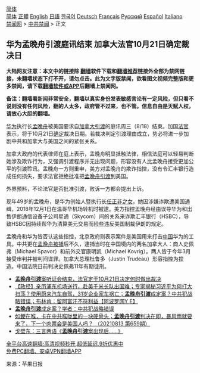  <!-- 面包屑导航 --> <div class="breadcrumb"><!-- GTranslate: https://gtranslate.io/ -->  <div class="switcher notranslate">  <div class="selected">  <a href="#" onclick="return false;"> 简体</a>  </div>  <div class="option">  <a href="https://www.bannedbook.org" onclick="doGTranslate('zh-CN|zh-CN');jQuery('div.switcher div.selected a').html(jQuery(this).html());return false;" title="简体中文" class="nturl selected"> 简体</a>  <a href="https://www.bannedbook.org/zh-tw/" onclick="doGTranslate('zh-CN|zh-TW');jQuery('div.switcher div.selected a').html(jQuery(this).html());return false;" title="繁體中文" class="nturl"> 正體</a>  <a href="https://www.bannedbook.org/en/" onclick="doGTranslate('zh-CN|en');jQuery('div.switcher div.selected a').html(jQuery(this).html());return false;" title="English" class="nturl"> English</a>  <a href="https://www.bannedbook.org/ja/" onclick="doGTranslate('zh-CN|ja');jQuery('div.switcher div.selected a').html(jQuery(this).html());return false;" title="日本語" class="nturl"> 日語</a>  <a href="https://www.bannedbook.org/ko/" onclick="doGTranslate('zh-CN|ko');jQuery('div.switcher div.selected a').html(jQuery(this).html());return false;" title="한국어" class="nturl"> 한국어</a>  <a href="https://www.bannedbook.org/de/" onclick="doGTranslate('zh-CN|de');jQuery('div.switcher div.selected a').html(jQuery(this).html());return false;" title="Deutsch" class="nturl"> Deutsch</a>  <a href="https://www.bannedbook.org/fr/" onclick="doGTranslate('zh-CN|fr');jQuery('div.switcher div.selected a').html(jQuery(this).html());return false;" title="Français" class="nturl"> Français</a>  <a href="https://www.bannedbook.org/ru/" onclick="doGTranslate('zh-CN|ru');jQuery('div.switcher div.selected a').html(jQuery(this).html());return false;" title="Русский" class="nturl"> Русский</a>  <a href="https://www.bannedbook.org/es/" onclick="doGTranslate('zh-CN|es');jQuery('div.switcher div.selected a').html(jQuery(this).html());return false;" title="Español" class="nturl"> Español</a>  <a href="https://www.bannedbook.org/it/" onclick="doGTranslate('zh-CN|it');jQuery('div.switcher div.selected a').html(jQuery(this).html());return false;" title="Italiano" class="nturl"> Italiano</a>  </div>  </div>      <div class='breadcrumb-sub'><!-- Breadcrumb NavXT 6.3.0 --> <a href="https://www.bannedbook.org/" class="home">禁闻网</a> &gt; <a href="https://www.bannedbook.org/bnews/cbnews/" class="category">中共禁闻</a> &gt; 正文</div></div><h2>华为孟晚舟引渡庭讯结束 加拿大法官10月21日确定裁决日</h2> <p class="notice"><b>大陆网友注意：本文中的链接除 <a href="https://github.com/bannedbook/fanqiang" >翻墙</a>软件下载和<a href="https://github.com/killgcd/justmysocks/blob/master/README.md">翻墙推荐</a>链接外全部为禁网链接，未翻墙状态下打不开，请勿点击。此为文字版禁闻，欲看图文视频完整版和更多禁闻，请下载<a href="https://github.com/bannedbook/fanqiang">翻墙软件或APP</a>后翻墙上禁闻网。</p><p>备注：翻墙看新闻非常安全，翻墙以真实身份发表敏感言论有一定风险，但只看不说则没有任何风险，翻的人太多，政府管不过来，也不管。信息自由是天赋人权，请放心大胆的翻墙。</b></p>  <div class="entry"> <p><a href="https://www.bannedbook.org/bnews/tag/%e5%8d%8e%e4%b8%ba/" class="st_tag internal_tag" rel="tag" title="标签 华为 下的日志">华为</a>执行长<a href="https://www.bannedbook.org/bnews/tag/%e5%ad%9f%e6%99%9a%e8%88%9f/" class="st_tag internal_tag" rel="tag" title="标签 孟晚舟 下的日志">孟晚舟</a>被美国要求自<a href="https://www.bannedbook.org/bnews/tag/%e5%8a%a0%e6%8b%bf%e5%a4%a7/" class="st_tag internal_tag" rel="tag" title="标签 加拿大 下的日志">加拿大</a><a href="https://www.bannedbook.org/bnews/tag/%E5%BC%95%E6%B8%A1/" class="st_tag internal_tag" rel="tag" title="标签 引渡 下的日志">引渡</a>的庭讯周三（8/18）结束。加国<a href="https://www.bannedbook.org/bnews/tag/%E6%B3%95%E5%AE%98/" class="st_tag internal_tag" rel="tag" title="标签 法官 下的日志">法官</a>表示，将于10月21日<a href="https://www.bannedbook.org/bnews/tag/%E7%A1%AE%E5%AE%9A/" class="st_tag internal_tag" rel="tag" title="标签 确定 下的日志">确定</a>裁决日期。若裁决判定引渡理由成立，势必将进一步加剧中共和加拿大与美国之间的紧张关系。</p> <p>加拿大政府的代表律师在庭上表示，孟晚舟明显抵触法律，相信法庭可以轻易判断她涉及欺诈行为，又强调引渡程序并无出现问题，形容没有人比孟晚舟接受更加公平的引渡聆讯。孟晚舟一方则重申，美方对孟晚舟的欺诈指控，没有令汇丰银行造成任何损失，要求法官拒绝批准把<a href="https://www.bannedbook.org/bnews/tag/%E5%AD%9F%E6%99%9A%E8%88%9F%E5%BC%95%E6%B8%A1/" class="st_tag internal_tag" rel="tag" title="标签 孟晚舟引渡 下的日志">孟晚舟引渡</a>到美国。</p>  <p>外界预料，不论法官是否批准引渡，败诉一方都会提出上诉。</p> <p>现年49岁的孟晚舟，是华为创始人暨执行长<a href="https://www.bannedbook.org/bnews/tag/%e4%bb%bb%e6%ad%a3%e9%9d%9e%e4%b9%8b%e5%a5%b3/" class="st_tag internal_tag" rel="tag" title="标签 任正非之女 下的日志">任正非之女</a>，她因涉嫌诈欺遭美国通缉，2018年12月1日在温哥华机场转机时被逮。美方指控孟晚舟经由误导华为和出售伊朗通信设备子公司星通（Skycom）间的关系来诈欺汇丰银行（HSBC），导致HSBC因持续帮华为清算美元交易而险些违反美国制裁伊朗的规定。</p>  <p>孟晚舟和华为皆否认这些指控，北京政府则表示案件是美国用来打击<span class='wp_keywordlink_affiliate'><a href="https://www.bannedbook.org/" title="中国" target="_blank">中国</a></span>华为的工具。中共更在<a href="https://www.bannedbook.org/bnews/tag/%e5%ad%9f%e6%99%9a%e8%88%9f%e8%a2%ab%e6%8d%95/" class="st_tag internal_tag" rel="tag" title="标签 孟晚舟被捕 下的日志">孟晚舟被捕</a>后不久，逮捕当时在中国境内的两名加拿大人：商人史佩弗（Michael Spavor）和前外交官康明凯（Michael Kovrig）。两人皆于今年3月接受审判并被判间谍罪。加拿大总理杜鲁多（Justin Trudeau）形容指控为捏造。中国法院日前判决史佩弗11年有期徒刑。</p> <ul class='op-related-articles' title='相关阅读'> <li><a href='https://www.bannedbook.org/bnews/headline/20210819/1608967.html' target='_blank'><b>孟晚舟引渡</b>案听证会结束，法官定于10月21日决定何时做出裁决</a></li> <li><a href='https://www.bannedbook.org/bnews/bannedvideo/20210816/1607341.html' target='_blank'>【政经】亲历浦东机场送行，赴美千米长队出国难；专家揭秘习近平为何打大扫荡？使用蔚来汽车自驾，31岁企业家车祸亡；<b>孟晚舟引渡</b>成定案？中共犯战略错误；布林肯：留阿富汗不符利益【阿波罗网Y E】</a></li> <li><a href='https://www.bannedbook.org/bnews/cbnews/20210815/1606640.html' target='_blank'><b>孟晚舟引渡</b>成定案？学者：中共犯战略错误</a></li> <li><a href='https://www.bannedbook.org/bnews/bannedvideo/20210813/1605672.html' target='_blank'>如鲠在喉，卡在中共喉咙里的一块硬骨头；<b>孟晚舟引渡</b>判决在即，暴风雨就要来了，下一个肉票会是美国人吗？ （20210813 第659期）</a></li> <li><a href='https://www.bannedbook.org/bnews/comments/20210813/1605441.html' target='_blank'>戈壁东：三言两语《<b>孟晚舟引渡</b>案出现后……》</a></li> </ul> <p class="texttj"> <a href="https://github.com/bannedbook/fanqiang/wiki/V2ray%E6%9C%BA%E5%9C%BA" target="_blank">全平台高速翻墙:高清视频秒开,超低延迟,9折优惠中</a><br/> <a href="https://github.com/bannedbook/fanqiang/wiki/%E7%A6%81%E9%97%BB%E7%BD%91%E5%AE%89%E5%8D%93%E7%BF%BB%E5%A2%99%E6%96%B0%E9%97%BBAPP" target="_blank">免费PC翻墙、安卓VPN翻墙APP</a></p> <p> 来源：苹果日报 </p><a name='sharetosocial'></a>  <div style="margin-bottom:5px;padding-bottom:5px;clear:both"> <div id="archive-pix-1" class="banner-ads"> <!-- AuctionX Display platform tag START --> <div id="26318x728x90x621x_ADSLOT2" clicktrack="%%CLICK_URL_ESC%%"></div> <!-- AuctionX Display platform tag END --> </div> <div id="archive-pix-2" class="banner-ads"> <!-- AuctionX Display platform tag START --> <div id="26315x300x250x621x_ADSLOT2" clicktrack="%%CLICK_URL_ESC%%"></div> <!-- AuctionX Display platform tag END --> </div> </div>  <div id="archive-pix-1" class="banner-ads"> <!-- AuctionX Display platform tag START --> <div id="26318x728x90x621x_ADSLOT3" clicktrack="%%CLICK_URL_ESC%%"></div> <!-- AuctionX Display platform tag END --> </div> </div><!--END ENTRY--> 